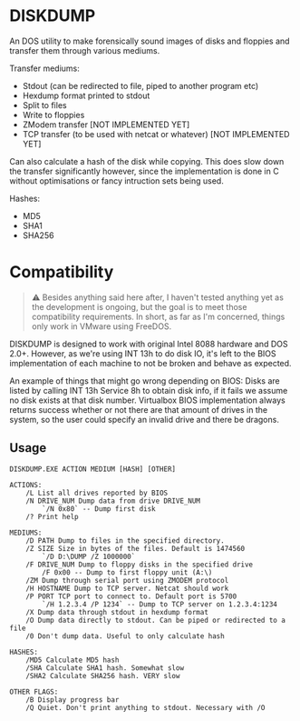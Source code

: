 # DISKDUMP
An DOS utility to make forensically sound images of disks and floppies and transfer them through various mediums.

Transfer mediums:
- Stdout (can be redirected to file, piped to another program etc)
- Hexdump format printed to stdout
- Split to files
- Write to floppies
- ZModem transfer [NOT IMPLEMENTED YET]
- TCP transfer (to be used with netcat or whatever) [NOT IMPLEMENTED YET]

Can also calculate a hash of the disk while copying. This does slow down the transfer significantly however, since the implementation is done in C without optimisations or fancy intruction sets being used.

Hashes:
- MD5
- SHA1
- SHA256

# Compatibility

> :warning: Besides anything said here after, I haven't tested anything yet as the development is ongoing, but the goal is to meet those compatibility requirements. In short, as far as I'm concerned, things only work in VMware using FreeDOS.

DISKDUMP is designed to work with original Intel 8088 hardware and DOS 2.0+. However, as we're using INT 13h to do disk IO, it's left to the BIOS implementation of each machine to not be broken and behave as expected.

An example of things that might go wrong depending on BIOS: Disks are listed by calling INT 13h Service 8h to obtain disk info, if it fails we assume no disk exists at that disk number. Virtualbox BIOS implementation always returns success whether or not there are that amount of drives in the system, so the user could specify an invalid drive and there be dragons.

## Usage
```
DISKDUMP.EXE ACTION MEDIUM [HASH] [OTHER]

ACTIONS:
	/L List all drives reported by BIOS
	/N DRIVE_NUM Dump data from drive DRIVE_NUM
		`/N 0x80` -- Dump first disk
	/? Print help

MEDIUMS:
	/D PATH Dump to files in the specified directory.
	/Z SIZE Size in bytes of the files. Default is 1474560
		`/D D:\DUMP /Z 1000000`
	/F DRIVE_NUM Dump to floppy disks in the specified drive
		/F 0x00 -- Dump to first floppy unit (A:\)
	/ZM Dump through serial port using ZMODEM protocol
	/H HOSTNAME Dump to TCP server. Netcat should work
	/P PORT TCP port to connect to. Default port is 5700
		`/H 1.2.3.4 /P 1234` -- Dump to TCP server on 1.2.3.4:1234
	/X Dump data through stdout in hexdump format
	/O Dump data directly to stdout. Can be piped or redirected to a file
	/0 Don't dump data. Useful to only calculate hash

HASHES:
	/MD5 Calculate MD5 hash
	/SHA Calculate SHA1 hash. Somewhat slow
	/SHA2 Calculate SHA256 hash. VERY slow

OTHER FLAGS:
	/B Display progress bar
	/Q Quiet. Don't print anything to stdout. Necessary with /O
```
